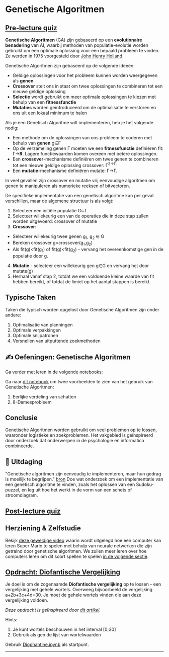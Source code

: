 <!--
CO_OP_TRANSLATOR_METADATA:
{
  "original_hash": "6bbd632dfe6c62e5f66bb51fd78c174a",
  "translation_date": "2025-09-23T10:05:41+00:00",
  "source_file": "lessons/6-Other/21-GeneticAlgorithms/README.md",
  "language_code": "nl"
}
-->
# Genetische Algoritmen

## [Pre-lecture quiz](https://ff-quizzes.netlify.app/en/ai/quiz/41)

**Genetische Algoritmen** (GA) zijn gebaseerd op een **evolutionaire benadering** van AI, waarbij methoden van populatie-evolutie worden gebruikt om een optimale oplossing voor een bepaald probleem te vinden. Ze werden in 1975 voorgesteld door [John Henry Holland](https://wikipedia.org/wiki/John_Henry_Holland).

Genetische Algoritmen zijn gebaseerd op de volgende ideeën:

* Geldige oplossingen voor het probleem kunnen worden weergegeven als **genen**
* **Crossover** stelt ons in staat om twee oplossingen te combineren tot een nieuwe geldige oplossing
* **Selectie** wordt gebruikt om meer optimale oplossingen te kiezen met behulp van een **fitnessfunctie**
* **Mutaties** worden geïntroduceerd om de optimalisatie te verstoren en ons uit een lokaal minimum te halen

Als je een Genetisch Algoritme wilt implementeren, heb je het volgende nodig:

 * Een methode om de oplossingen van ons probleem te coderen met behulp van **genen** g&in;&Gamma;
 * Op de verzameling genen &Gamma; moeten we een **fitnessfunctie** definiëren fit: &Gamma;&rightarrow;**R**. Lagere functiewaarden komen overeen met betere oplossingen.
 * Een **crossover**-mechanisme definiëren om twee genen te combineren tot een nieuwe geldige oplossing crossover: &Gamma;<sup>2</sub>&rightarrow;&Gamma;.
 * Een **mutatie**-mechanisme definiëren mutate: &Gamma;&rightarrow;&Gamma;.

In veel gevallen zijn crossover en mutatie vrij eenvoudige algoritmen om genen te manipuleren als numerieke reeksen of bitvectoren.

De specifieke implementatie van een genetisch algoritme kan per geval verschillen, maar de algemene structuur is als volgt:

1. Selecteer een initiële populatie G&subset;&Gamma;
2. Selecteer willekeurig een van de operaties die in deze stap zullen worden uitgevoerd: crossover of mutatie
3. **Crossover**:
  * Selecteer willekeurig twee genen g<sub>1</sub>, g<sub>2</sub> &in; G
  * Bereken crossover g=crossover(g<sub>1</sub>,g<sub>2</sub>)
  * Als fit(g)<fit(g<sub>1</sub>) of fit(g)<fit(g<sub>2</sub>) - vervang het overeenkomstige gen in de populatie door g.
4. **Mutatie** - selecteer een willekeurig gen g&in;G en vervang het door mutate(g)
5. Herhaal vanaf stap 2, totdat we een voldoende kleine waarde van fit hebben bereikt, of totdat de limiet op het aantal stappen is bereikt.

## Typische Taken

Taken die typisch worden opgelost door Genetische Algoritmen zijn onder andere:

1. Optimalisatie van planningen
1. Optimale verpakkingen
1. Optimale snijpatronen
1. Versnellen van uitputtende zoekmethoden

## ✍️ Oefeningen: Genetische Algoritmen

Ga verder met leren in de volgende notebooks:

Ga naar [dit notebook](Genetic.ipynb) om twee voorbeelden te zien van het gebruik van Genetische Algoritmen:

1. Eerlijke verdeling van schatten
1. 8-Damesprobleem

## Conclusie

Genetische Algoritmen worden gebruikt om veel problemen op te lossen, waaronder logistieke en zoekproblemen. Het vakgebied is geïnspireerd door onderzoek dat onderwerpen in de psychologie en informatica combineerde.

## 🚀 Uitdaging

"Genetische algoritmen zijn eenvoudig te implementeren, maar hun gedrag is moeilijk te begrijpen." [bron](https://wikipedia.org/wiki/Genetic_algorithm) Doe wat onderzoek om een implementatie van een genetisch algoritme te vinden, zoals het oplossen van een Sudoku-puzzel, en leg uit hoe het werkt in de vorm van een schets of stroomdiagram.

## [Post-lecture quiz](https://ff-quizzes.netlify.app/en/ai/quiz/42)

## Herziening & Zelfstudie

Bekijk [deze geweldige video](https://www.youtube.com/watch?v=qv6UVOQ0F44) waarin wordt uitgelegd hoe een computer kan leren Super Mario te spelen met behulp van neurale netwerken die zijn getraind door genetische algoritmen. We zullen meer leren over hoe computers leren om dit soort spellen te spelen [in de volgende sectie](../22-DeepRL/README.md).

## [Opdracht: Diofantische Vergelijking](Diophantine.ipynb)

Je doel is om de zogenaamde **Diofantische vergelijking** op te lossen - een vergelijking met gehele wortels. Overweeg bijvoorbeeld de vergelijking a+2b+3c+4d=30. Je moet de gehele wortels vinden die aan deze vergelijking voldoen.

*Deze opdracht is geïnspireerd door [dit artikel](https://habr.com/post/128704/).*

Hints:

1. Je kunt wortels beschouwen in het interval [0;30]
1. Gebruik als gen de lijst van wortelwaarden

Gebruik [Diophantine.ipynb](Diophantine.ipynb) als startpunt.

---

